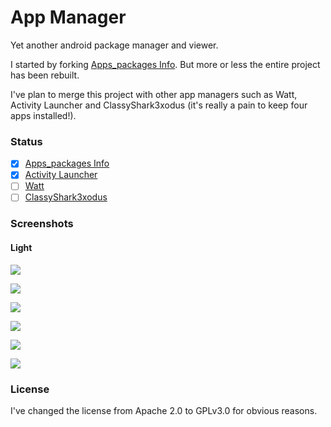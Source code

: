 # App Manager

Yet another android package manager and viewer.

I started by forking [Apps_packages Info](https://bitbucket.org/oF2pks/fdroid-applications-info/src). But more or less the entire project has been rebuilt.

I've plan to merge this project with other app managers such as Watt, Activity Launcher and ClassyShark3xodus (it's really a pain to keep four apps installed!).

### Status

- [x] [Apps_packages Info](https://bitbucket.org/oF2pks/fdroid-applications-info/src)
- [x] [Activity Launcher](https://github.com/butzist/ActivityLauncher)
- [ ] [Watt](https://github.com/tuyafeng/Watt)
- [ ] [ClassyShark3xodus](https://bitbucket.org/oF2pks/fdroid-classyshark3xodus/src)

### Screenshots

#### Light

![](screenshots/light_main.png)

![](screenshots/light_info.png)

![](screenshots/light_details.png)

![](screenshots/dark_main.png)

![](screenshots/dark_info.png)

![](screenshots/dark_details.png)

### License

I've changed the license from Apache 2.0 to GPLv3.0 for obvious reasons.
